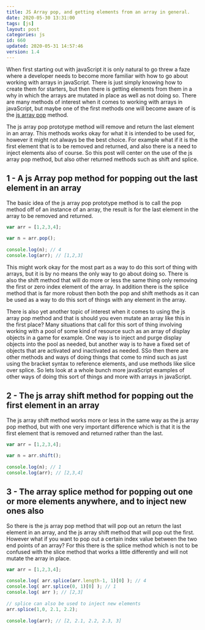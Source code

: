 ```yaml
---
title: JS Array pop, and getting elements from an array in general.
date: 2020-05-30 13:31:00
tags: [js]
layout: post
categories: js
id: 660
updated: 2020-05-31 14:57:46
version: 1.4
---
```


When first starting out with javaScript it is only natural to go threw a faze where a developer needs to become more familiar with how to go about working with arrays in javaScript. There is just simply knowing how to create them for starters, but then there is getting elements from them in a why in which the arrays are mutated in place as well as not doing so. There are many methods of interest when it comes to working with arrays in javaScript, but maybe one of the first methods one will become aware of is the [js array pop](https://developer.mozilla.org/en-US/docs/Web/JavaScript/Reference/Global_Objects/Array/pop) method. 

The js array pop prototype method will remove and return the last element in an array. This methods works okay for what it is intended to be used for, however it might not always be the best choice. For example what if it is the first element that is to be removed and returned, and also there is a need to inject elements also of course. So this post will center on the use of the js array pop method, but also other returned methods such as shift and splice.

<!-- more -->

## 1 - A js Array pop method for popping out the last element in an array

The basic idea of the js array pop prototype method is to call the pop method off of an instance of an array, the result is for the last element in the array to be removed and returned.

```js
var arr = [1,2,3,4];
 
var n = arr.pop();
 
console.log(n); // 4
console.log(arr); // [1,2,3]
```

This might work okay for the most part as a way to do this sort of thing with arrays, but it is by no means the only way to go about doing so. There is also the shift method that will do more or less the same thing only removing the first or zero index element of the array. In addition there is the splice method that is far more robust then both the pop and shift methods as it can be used as a way to do this sort of things with any element in the array.

There is also yet another topic of interest when it comes to using the js array pop method and that is should you even mutate an array like this in the first place? Many situations that call for this sort of thing involving working with a pool of some kind of resource such as an array of display objects in a game for example. One way is to inject and purge display objects into the pool as needed, but another way is to have a fixed set of objects that are activated and inactivated as needed. SSo then there are other methods and ways of doing things that come to mind such as just using the bracket syntax to reference elements, and use methods like slice over splice. So lets look at a whole bunch more javaScript examples of other ways of doing this sort of things and more with arrays in javaScript.

## 2 - The js array shift method for popping out the first element in an array

The js array shift method works more or less in the same way as the js array pop method, but with one very important difference which is that it is the first element that is removed and returned rather than the last.

```js
var arr = [1,2,3,4];
 
var n = arr.shift();
 
console.log(n); // 1
console.log(arr); // [2,3,4]
```

## 3 - The array splice method for popping out one or more elements anywhere, and to inject new ones also

So there is the js array pop method that will pop out an return the last element in an array, and the js array shift method that will pop out the first. However what if you want to pop out a certain index value between the two end points of an array? For this there is the splice method which is not to be confused with the slice method that works a little differently and will not mutate the array in place.

```js
var arr = [1,2,3,4];
 
console.log( arr.splice(arr.length-1, 1)[0] ); // 4
console.log( arr.splice(0, 1)[0] ); // 1
console.log( arr ); // [2,3]
 
// splice can also be used to inject new elements
arr.splice(1,0, 2.1, 2.2);
 
console.log(arr); // [2, 2.1, 2.2, 2.3, 3]
```
